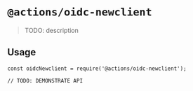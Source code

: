 # `@actions/oidc-newclient`

> TODO: description

## Usage

```
const oidcNewclient = require('@actions/oidc-newclient');

// TODO: DEMONSTRATE API
```

